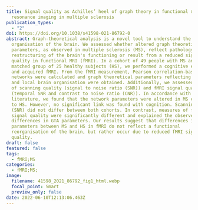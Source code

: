 ```yaml
---
title: Signal quality as Achilles’ heel of graph theory in functional magnetic
  resonance imaging in multiple sclerosis
publication_types:
  - "2"
doi: https://doi.org/10.1038/s41598-021-86792-0
abstract: Graph-theoretical analysis is a novel tool to understand the
  organisation of the brain. We assessed whether altered graph theoretical
  parameters, as observed in multiple sclerosis (MS), reflect pathology-induced
  restructuring of the brain's functioning or result from a reduced signal
  quality in functional MRI (fMRI). In a cohort of 49 people with MS and a
  matched group of 25 healthy subjects (HS), we performed a cognitive evaluation
  and acquired fMRI. From the fMRI measurement, Pearson correlation-based
  networks were calculated and graph theoretical parameters reflecting global
  and local brain organisation were obtained. Additionally, we assessed metrics
  of scanning quality (signal to noise ratio (SNR)) and fMRI signal quality
  (temporal SNR and contrast to noise ratio (CNR)). In accordance with the
  literature, we found that the network parameters were altered in MS compared
  to HS. However, no significant link was found with cognition. Scanning quality
  (SNR) did not differ between both cohorts. In contrast, measures of fMRI
  signal quality were significantly different and explained the observed
  differences in GTA parameters. Our results suggest that differences in network
  parameters between MS and HS in fMRI do not reflect a functional
  reorganisation of the brain, but rather occur due to reduced fMRI signal
  quality.
draft: false
featured: false
tags:
  - fMRI;MS
categories:
  - fMRI;MS;
image:
  filename: 41598_2021_86792_fig1_html.webp
  focal_point: Smart
  preview_only: false
date: 2022-06-10T12:13:06.463Z
---
```

